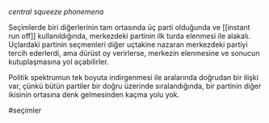 *central squeeze phonemena*

Seçimlerde biri diğerlerinin tam ortasında üç parti olduğunda ve [[instant run off]] kullanıldığında, merkezdeki partinin ilk turda elenmesi ile alakalı. Uçlardaki partinin seçmenleri diğer uçtakine nazaran merkezdeki partiyi tercih ederlerdi, ama dürüst oy verirlerse, merkezin elenmesine ve sonucun kutuplaşmasına yol açabilirler.

Politik spektrumun tek boyuta indirgenmesi ile aralarında doğrudan bir ilişki var, çünkü bütün partiler bir doğru üzerinde sıralandığında, bir partinin diğer ikisinin ortasına denk gelmesinden kaçma yolu yok.

#seçimler 

